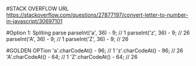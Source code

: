 #STACK OVERFLOW URL
https://stackoverflow.com/questions/27877197/convert-letter-to-number-in-javascript/30697101

#Option 1: Spliting parse
parseInt('a', 36) - 9; // 1
parseInt('z', 36) - 9; // 26
parseInt('A', 36) - 9; // 1
parseInt('Z', 36) - 9; // 26

#GOLDEN OPTion
'a'.charCodeAt() - 96; // 1
'z'.charCodeAt() - 96; // 26
'A'.charCodeAt() - 64; // 1
'Z'.charCodeAt() - 64; // 26

